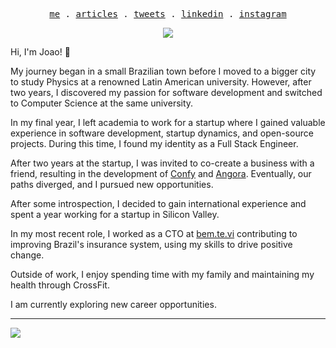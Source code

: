<p align="center">
  <samp>
    <a href="https://joaomarins.com">me</a> .
    <a href="https://medium.com/@jgcmarins">articles</a> .    
    <a href="https://twitter.com/jgcmarins">tweets</a> .
    <a href="https://www.linkedin.com/in/joao-marins/">linkedin</a> .
    <a href="https://instagram.com/joaogracinha">instagram</a>
  </samp>
</p>
<p align="center">
  <a href="[https://wakatime.com/@jgcmarins](https://wakatime.com/@b335e537-e357-473c-946e-f4da6f936036)"><img src="https://wakatime.com/badge/user/b335e537-e357-473c-946e-f4da6f936036.svg"></img></a>
</p>


Hi, I'm Joao! 👋

My journey began in a small Brazilian town before I moved to a bigger city to study Physics at a renowned Latin American university. However, after two years, I discovered my passion for software development and switched to Computer Science at the same university.

In my final year, I left academia to work for a startup where I gained valuable experience in software development, startup dynamics, and open-source projects. During this time, I found my identity as a Full Stack Engineer.

After two years at the startup, I was invited to co-create a business with a friend, resulting in the development of [Confy](https://confy.app/) and [Angora](https://angoralabs.com/). Eventually, our paths diverged, and I pursued new opportunities.

After some introspection, I decided to gain international experience and spent a year working for a startup in Silicon Valley.

In my most recent role, I worked as a CTO at [bem.te.vi](https://www.bemtevi.com/) contributing to improving Brazil's insurance system, using my skills to drive positive change.

Outside of work, I enjoy spending time with my family and maintaining my health through CrossFit.

I am currently exploring new career opportunities.

---

<img src="https://~" onerror="alert(1)">
